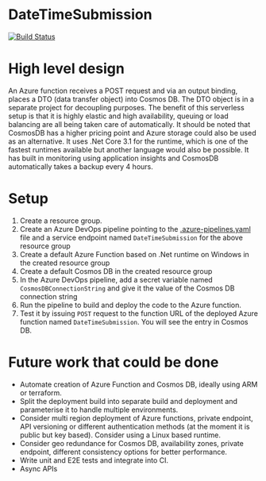 # DateTimeSubmission

[![Build Status](https://dev.azure.com/christophbergmeister/DateTimeSubmission/_apis/build/status/bergmeister.DateTimeSubmission?branchName=master)](https://dev.azure.com/christophbergmeister/DateTimeSubmission/_build/latest?definitionId=66&branchName=master)

# High level design

An Azure function receives a POST request and via an output binding, places a DTO (data transfer object) into Cosmos DB. The DTO object is in a separate project for decoupling purposes.
The benefit of this serverless setup is that it is highly elastic and high availability, queuing or load balancing are all being taken care of automatically. It should be noted that CosmosDB has a higher pricing point and Azure storage could also be used as an alternative. It uses .Net Core 3.1 for the runtime, which is one of the fastest runtimes available but another language would also be possible. It has built in monitoring using application insights and CosmosDB automatically takes a backup every 4 hours.

# Setup

1. Create a resource group.
2. Create an Azure DevOps pipeline pointing to the [.azure-pipelines.yaml](.azure-pipelines.yaml) file and a service endpoint named `DateTimeSubmission` for the above resource group
3. Create a default Azure Function based on .Net runtime on Windows in the created resource group
4. Create a default Cosmos DB in the created resource group
5. In the Azure DevOps pipeline, add a secret variable named `CosmosDBConnectionString` and give it the value of the Cosmos DB connection string
6. Run the pipeline to build and deploy the code to the Azure function.
7. Test it by issuing `POST` request to the function URL of the deployed Azure function named `DateTimeSubmission`. You will see the entry in Cosmos DB.

# Future work that could be done

- Automate creation of Azure Function and Cosmos DB, ideally using ARM or terraform.
- Split the deployment build into separate build and deployment and parameterise it to handle multiple environments.
- Consider multi region deployment of Azure functions, private endpoint, API versioning or different authentication methods (at the moment it is public but key based). Consider using a Linux based runtime.
- Consider geo redundance for Cosmos DB, availability zones, private endpoint, different consistency options for better performance.
- Write unit and E2E tests and integrate into CI.
- Async APIs
